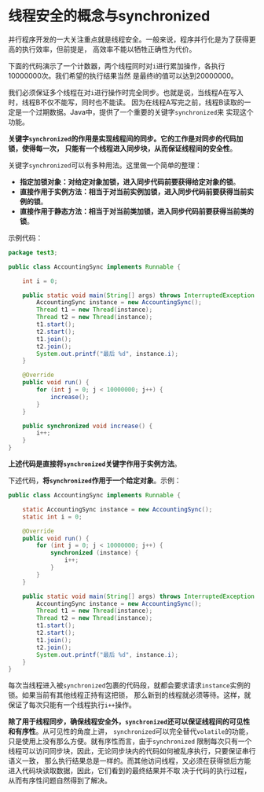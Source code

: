 线程安全的概念与synchronized
=================================================
并行程序开发的一大关注重点就是线程安全。一般来说，程序并行化是为了获得更高的执行效率，但前提是，
高效率不能以牺牲正确性为代价。

下面的代码演示了一个计数器，两个线程同时对`i`进行累加操作，各执行10000000次。我们希望的执行结果当然
是最终i的值可以达到20000000。

我们必须保证多个线程在对`i`进行操作时完全同步。也就是说，当线程A在写入时，线程B不仅不能写，同时也不能读。
因为在线程A写完之前，线程B读取的一定是一个过期数据。Java中，提供了一个重要的关键字`synchronized`来
实现这个功能。

**关键字`synchronized`的作用是实现线程间的同步。它的工作是对同步的代码加锁，使得每一次，
只能有一个线程进入同步块，从而保证线程间的安全性**。

关键字`synchronized`可以有多种用法。这里做一个简单的整理：
+ **指定加锁对象：对给定对象加锁，进入同步代码前要获得给定对象的锁**。
+ **直接作用于实例方法：相当于对当前实例加锁，进入同步代码前要获得当前实例的锁**。
+ **直接作用于静态方法：相当于对当前类加锁，进入同步代码前要获得当前类的锁**。

示例代码：
```java
package test3;

public class AccountingSync implements Runnable {

    int i = 0;

    public static void main(String[] args) throws InterruptedException {
        AccountingSync instance = new AccountingSync();
        Thread t1 = new Thread(instance);
        Thread t2 = new Thread(instance);
        t1.start();
        t2.start();
        t1.join();
        t2.join();
        System.out.printf("最后 %d", instance.i);
    }

    @Override
    public void run() {
        for (int j = 0; j < 10000000; j++) {
            increase();
        }
    }

    public synchronized void increase() {
        i++;
    }
}
```
**上述代码是直接将`synchronized`关键字作用于实例方法**。

下述代码，**将`synchronized`作用于一个给定对象**。示例：
```java
public class AccountingSync implements Runnable {

    static AccountingSync instance = new AccountingSync();
    static int i = 0;

    @Override
    public void run() {
        for (int j = 0; j < 10000000; j++) {
            synchronized (instance) {
                i++;
            }
        }
    }

    public static void main(String[] args) throws InterruptedException {
        AccountingSync instance = new AccountingSync();
        Thread t1 = new Thread(instance);
        Thread t2 = new Thread(instance);
        t1.start();
        t2.start();
        t1.join();
        t2.join();
        System.out.printf("最后 %d", instance.i);
    }
}
```
每次当线程进入被`synchronized`包裹的代码段，就都会要求请求`instance`实例的锁。如果当前有其他线程正持有这把锁，
那么新到的线程就必须等待。这样，就保证了每次只能有一个线程执行`i++`操作。

**除了用于线程同步，确保线程安全外，`synchronized`还可以保证线程间的可见性和有序性**。从可见性的角度上讲，
`synchronized`可以完全替代`volatile`的功能，只是使用上没有那么方便。就有序性而言，由于`synchronized`
限制每次只有一个线程可以访问同步块，因此，无论同步块内的代码如何被乱序执行，只要保证串行语义一致，
那么执行结果总是一样的。而其他访问线程，又必须在获得锁后方能进入代码块读取数据，因此，它们看到的最终结果并不取
决于代码的执行过程，从而有序性问题自然得到了解决。
